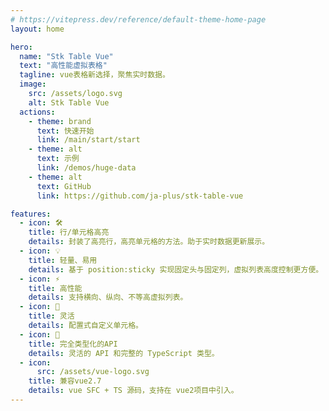 ```yaml
---
# https://vitepress.dev/reference/default-theme-home-page
layout: home

hero:
  name: "Stk Table Vue"
  text: "高性能虚拟表格"
  tagline: vue表格新选择，聚焦实时数据。
  image:
    src: /assets/logo.svg
    alt: Stk Table Vue
  actions:
    - theme: brand
      text: 快速开始
      link: /main/start/start
    - theme: alt
      text: 示例
      link: /demos/huge-data
    - theme: alt
      text: GitHub
      link: https://github.com/ja-plus/stk-table-vue

features:
  - icon: 🛠️
    title: 行/单元格高亮
    details: 封装了高亮行，高亮单元格的方法。助于实时数据更新展示。
  - icon: 💡
    title: 轻量、易用
    details: 基于 position:sticky 实现固定头与固定列，虚拟列表高度控制更方便。
  - icon: ⚡️
    title: 高性能
    details: 支持横向、纵向、不等高虚拟列表。
  - icon: 🔩
    title: 灵活
    details: 配置式自定义单元格。
  - icon: 🔑
    title: 完全类型化的API
    details: 灵活的 API 和完整的 TypeScript 类型。
  - icon: 
      src: /assets/vue-logo.svg
    title: 兼容vue2.7
    details: vue SFC + TS 源码，支持在 vue2项目中引入。
---
```


